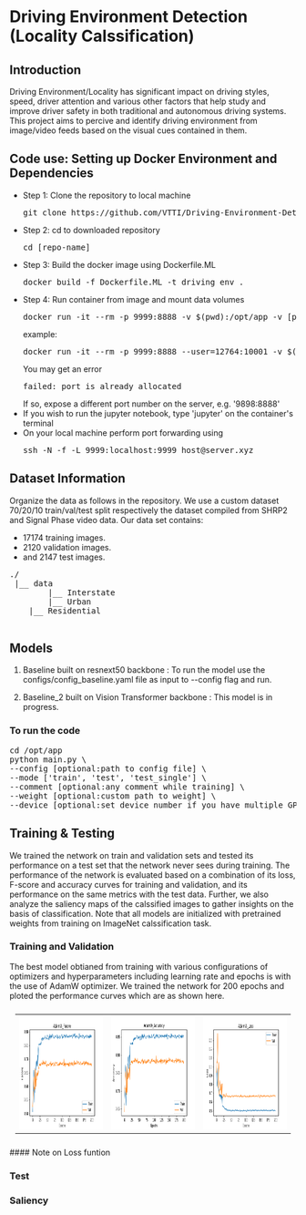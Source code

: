 # Driving Environment Detection (Locality Calssification)
## Introduction
Driving Environment/Locality has significant impact on driving styles, speed, driver attention and various other factors that help study and improve driver safety in both traditional and autonomous driving systems. This project aims to percive and identify driving environment from image/video feeds based on the visual cues contained in them.

## Code use: Setting up Docker Environment and Dependencies
<ul>
    <li>Step 1: Clone the repository to local machine 
        <pre>git clone https://github.com/VTTI/Driving-Environment-Detection.git </pre>
    </li>
    <li>Step 2: cd to downloaded repository 
        <pre>cd [repo-name]</pre>
    </li>
    <li>Step 3: Build the docker image using Dockerfile.ML
    <pre>docker build -f Dockerfile.ML -t driving_env .</pre>
    </li>
    <li>Step 4: Run container from image and mount data volumes
        <pre>docker run -it --rm -p 9999:8888 -v $(pwd):/opt/app -v [path to data]:/opt/app/data --shm-size=20G driving_env</pre>
    example: <pre>docker run -it --rm -p 9999:8888 --user=12764:10001 -v $(pwd):/opt/app -v /vtti:/vtti --gpus all --shm-size=20G driving_env</pre>
    </li>You may get an error <pre>failed: port is already allocated</pre>
    If so, expose a different port number on the server, e.g. '9898:8888'
    <li>If you wish to run the jupyter notebook, type 'jupyter' on the container's terminal</li>
    <li>On your local machine perform port forwarding using
        <pre>ssh -N -f -L 9999:localhost:9999 host@server.xyz </pre>
    </li>
</ul>

## Dataset Information

Organize the data as follows in the repository. We use a custom dataset  70/20/10 train/val/test split respectively the dataset compiled from SHRP2 and Signal Phase video data. Our data set contains:
* 17174 training images.
* 2120 validation images.
* and 2147 test images.
 
<pre>
./
 |__ data
        |__ Interstate
        |__ Urban
	|__ Residential
        
</pre>

## Models

1. Baseline built on resnext50 backbone : To run the model use the configs/config_baseline.yaml file as input to --config flag and run.

2. Baseline_2 built on Vision Transformer backbone : This model is in progress.
 
### To run the code
<pre>
cd /opt/app
python main.py \
--config [optional:path to config file] \
--mode ['train', 'test', 'test_single'] \
--comment [optional:any comment while training] \
--weight [optional:custom path to weight] \
--device [optional:set device number if you have multiple GPUs]
</pre>

## Training & Testing

We trained the network on train and validation sets and tested its performance on a test set that the network never sees during training. The performance of the network is evaluated based on a combination of its loss, F-score and accuracy curves for training and validation, and its performance on the same metrics with the test data. Further, we also analyze the saliency maps of the calssified images to gather insights on the basis of classification.
Note that all models are initialized with pretrained weights from training on ImageNet calssification task.

### Training and Validation
The best model obtianed from training with various configurations of optimizers and hyperparameters including learning rate and epochs is with the use of AdamW optimizer. We trained the network for 200 epochs and ploted the performance curves which are as shown here.
<table style="padding: 10px">
    <tr>
        <td> <img src="./Images/baseline_1_performance/AdamW_Fscore.png"  alt="1" width="300" height="200"></td>
        <td> <img src="./Images/baseline_1_performance/AdamW_Accuracy.png"  alt="1" width="300" height="200"></td>
        <td> <img src="./Images/baseline_1_performance/AdamW_Loss.png"  alt="1" width="300" height="200"></td>
    </tr>
</table>
#### Note on Loss funtion 

### Test 

### Saliency
